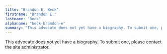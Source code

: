 ```yaml
---
title: "Brandon E. Beck"
firstname: "Brandon E."
lastname: "Beck"
alphaname: "beck-brandon-e"
summary: "This advocate does not yet have a biography. To submit one, please contact the site administrator."
---
```

This advocate does not yet have a biography. To submit one, please contact the site administrator.

